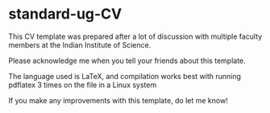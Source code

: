 # standard-ug-CV

This CV template was prepared after a lot of discussion with multiple faculty members at the Indian Institute of Science. 

Please acknowledge me when you tell your friends about this template.

The language used is LaTeX, and compilation works best with running pdflatex 3 times on the file in a Linux system

If you make any improvements with this template, do let me know!
